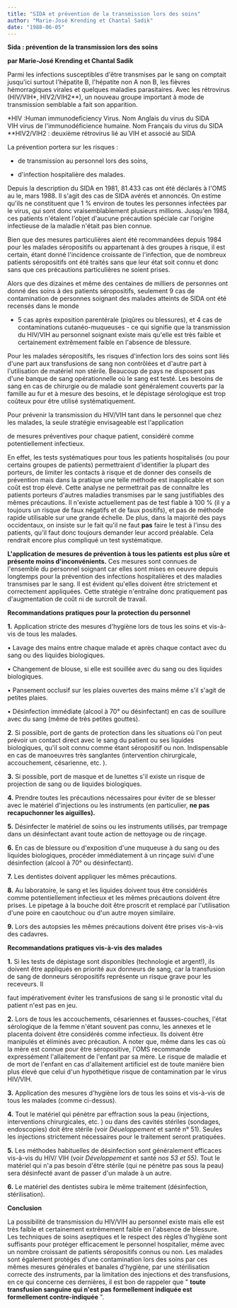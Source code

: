 ```yaml
---
title: "SIDA et prévention de la transmission lors des soins"
author: "Marie-José Krending et Chantal Sadik"
date: "1988-06-05"
---
```


**Sida : prévention de la transmission lors des soins**

**par Marie-José Krending et Chantal Sadik**

Parmi les infections susceptibles d'être transmises par le sang on comptait jusqu'ici surtout l'hépatite B, l'hépatite non A non B, les fièvres hémorragiques virales et quelques maladies parasitaires. Avec les rétrovirus (HIV/VIH\*, HIV2/VIH2\*\*), un nouveau groupe important à mode de transmission semblable a fait son apparition.

\*HIV :Human immunodeficiency Virus. Nom Anglais du virus du SIDA  
VIH virus de l'immunodéficience humaine. Nom Français du virus du SIDA  
\*\*HIV2/VIH2 : deuxième rétrovirus lié au VIH et associé au SIDA

La prévention portera sur les risques :

- de transmission au personnel lors des soins,

- d'infection hospitalière des malades.

Depuis la description du SIDA en 1981, 81.433 cas ont été déclarés à l'OMS au le, mars 1988. Il s'agit des cas de SIDA avérés et annoncés. On estime qu'ils ne constituent que 1 % environ de toutes les personnes infectées par le virus, qui sont donc vraisemblablement plusieurs millions. Jusqu'en 1984, ces patients n'étaient l'objet d'aucune précaution spéciale car l'origine infectieuse de la maladie n'était pas bien connue.

Bien que des mesures particulières aient été recommandées depuis 1984 pour les malades séropositifs ou appartenant à des groupes à risque, il est certain, étant donné l'incidence croissante de l'infection, que de nombreux patients séropositifs ont été traités sans que leur état soit connu et donc sans que ces précautions particulières ne soient prises.

Alors que des dizaines et même des centaines de milliers de personnes ont donné des soins à des patients séropositifs, seulement 9 cas de contamination de personnes soignant des malades atteints de SIDA ont été recensés dans le monde

- 5 cas après exposition parentérale (piqûres ou blessures), et 4 cas de contaminations cutanéo-muqueuses - ce qui signifie que la transmission du HIV/VIH au personnel soignant existe mais qu'elle est très faible et certainement extrêmement faible en l'absence de blessure.

Pour les malades séropositifs, les risques d'infection lors des soins sont liés d'une part aux transfusions de sang non contrôlées et d'autre part à l'utilisation de matériel non stérile. Beaucoup de pays ne disposent pas d'une banque de sang opérationnelle où le sang est testé. Les besoins de sang en cas de chirurgie ou de maladie sont généralement couverts par la famille au fur et à mesure des besoins, et le dépistage sérologique est trop coûteux pour être utilisé systématiquement.

Pour prévenir la transmission du HIV/VIH tant dans le personnel que chez les malades, la seule stratégie envisageable est l'application

de mesures préventives pour chaque patient, considéré comme potentiellement infectieux.

En effet, les tests systématiques pour tous les patients hospitalisés (ou pour certains groupes de patients) permettraient d'identifier la plupart des porteurs, de limiter les contacts à risque et de donner des conseils de prévention mais dans la pratique une telle méthode est inapplicable et son coût est trop élevé. Cette analyse ne permettrait pas de connaître les patients porteurs d'autres maladies transmises par le sang justifiables des mêmes précautions. Il n'existe actuellement pas de test fiable à 100 % (il y a toujours un risque de faux négatifs et de faux positifs), et pas de méthode rapide utilisable sur une grande échelle. De plus, dans la majorité des pays occidentaux, on insiste sur le fait qu'il ne faut **pas** faire le test à l'insu des patients, qu'il faut donc toujours demander leur accord préalable. Cela rendrait encore plus compliqué un test systématique.

**L'application de mesures de prévention à tous les patients est plus sûre et présente moins d'inconvénients.** Ces mesures sont connues de l'ensemble du personnel soignant car elles sont mises en oeuvre depuis longtemps pour la prévention des infections hospitalières et des maladies transmises par le sang. Il est évident qu'elles doivent être strictement et correctement appliquées. Cette stratégie n'entraîne donc pratiquement pas d'augmentation de coût ni de surcroît de travail.

**Recommandations pratiques pour la protection du personnel**

**1.** Application stricte des mesures d'hygiène lors de tous les soins et vis-à-vis de tous les malades.

• Lavage des mains entre chaque malade et après chaque contact avec du sang ou des liquides biologiques.

• Changement de blouse, si elle est souillée avec du sang ou des liquides biologiques.

• Pansement occlusif sur les plaies ouvertes des mains même s'il s'agit de petites plaies.

• Désinfection immédiate (alcool à 70° ou désinfectant) en cas de souillure avec du sang (même de très petites gouttes).

**2**. Si possible, port de gants de protection dans les situations où l'on peut prévoir un contact direct avec le sang du patient ou ses liquides biologiques, qu'il soit connu comme étant séropositif ou non. Indispensable en cas de manoeuvres très sanglantes (intervention chirurgicale, accouchement, césarienne, etc. ).

**3.** Si possible, port de masque et de lunettes s'il existe un risque de projection de sang ou de liquides biologiques.

**4.** Prendre toutes les précautions nécessaires pour éviter de se blesser avec le matériel d'injections ou les instruments (en particulier, **ne pas recapuchonner les aiguilles).**

**5.** Désinfecter le matériel de soins ou les instruments utilisés, par trempage dans un désinfectant avant toute action de nettoyage ou de rinçage.

**6.** En cas de blessure ou d'exposition d'une muqueuse à du sang ou des liquides biologiques, procéder immédiatement à un rinçage suivi d'une désinfection (alcool à 70° ou désinfectant).

**7.** Les dentistes doivent appliquer les mêmes précautions.

**8.** Au laboratoire, le sang et les liquides doivent tous être considérés comme potentiellement infectieux et les mêmes précautions doivent être prises. Le pipetage à la bouche doit être proscrit et remplacé par l'utilisation d'une poire en caoutchouc ou d'un autre moyen similaire.

**9.** Lors des autopsies les mêmes précautions doivent être prises vis-à-vis des cadavres.

**Recommandations pratiques vis-à-vis des malades**

**1.** Si les tests de dépistage sont disponibles (technologie et argent!), ils doivent être appliqués en priorité aux donneurs de sang, car la transfusion de sang de donneurs séropositifs représente un risque grave pour les receveurs. Il

faut impérativement éviter les transfusions de sang si le pronostic vital du patient n'est pas en jeu.

**2.** Lors de tous les accouchements, césariennes et fausses-couches, l'état sérologique de la femme n'étant souvent pas connu, les annexes et le placenta doivent être considérés comme infectieux. Ils doivent être manipulés et éliminés avec précaution. A noter que, même dans les cas où la mère est connue pour être séropositive, l'OMS recommande expressément l'allaitement de l'enfant par sa mère. Le risque de maladie et de mort de l'enfant en cas d'allaitement artificiel est de toute manière bien plus élevé que celui d'un hypothétique risque de contamination par le virus HIV/VIH.

**3.** Application des mesures d'hygiène lors de tous les soins et vis-à-vis de tous les malades (comme ci-dessus).

**4.** Tout le matériel qui pénètre par effraction sous la peau (injections, interventions chirurgicales, etc. ) ou dans des cavités stériles (sondages, endoscopies) doit être stérile (voir *Déueloppement* et santé n° 51). Seules les injections strictement nécessaires pour le traitement seront pratiquées.

**5.** Les méthodes habituelles de désinfection sont généralement efficaces vis-à-vis du HIV/ VIH (voir *Développement* et santé *nos 53 et 55).* Tout le matériel qui n'a pas besoin d'être stérile (qui ne pénètre pas sous la peau) sera désinfecté avant de passer d'un malade à un autre.

**6.** Le matériel des dentistes subira le même traitement (désinfection, stérilisation).

**Conclusion**

La possibilité de transmission du HIV/VIH au personnel existe mais elle est très faible et certainement extrêmement faible en l'absence de blessure. Les techniques de soins aseptiques et le respect des règles d'hygiène sont suffisants pour protéger efficacement le personnel hospitalier, même avec un nombre croissant de patients séropositifs connus ou non. Les malades sont également protégés d'une contamination lors des soins par ces mêmes mesures générales et banales d'hygiène, par une stérilisation correcte des instruments, par la limitation des injections et des transfusions, en ce qui concerne ces dernières, il est bon de rappeler que " **toute transfusion sanguine qui n'est pas formellement indiquée est formellement contre-indiquée** ".
